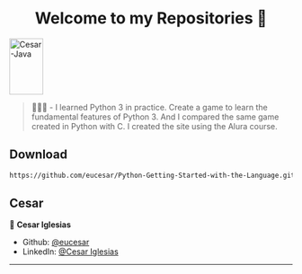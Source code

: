 <h1 align="center">Welcome to my Repositories 🤝</h1>
<p>
   <img align="center" alt="Cesar-Java" height="100" width="60" src="https://cdn.jsdelivr.net/gh/devicons/devicon/icons/java/java-original.svg">
</p>

> 🌱👨‍💻 - I learned Python 3 in practice. Create a game to learn the fundamental features of Python 3. And I compared the same game created in Python with C. I created the site using the Alura course.


## Download

```sh
https://github.com/eucesar/Python-Getting-Started-with-the-Language.git
```

## Cesar

👤 **Cesar Iglesias**

* Github: [@eucesar](https://github.com/eucesar)
* LinkedIn: [@Cesar Iglesias](https://www.linkedin.com/in/cesar-iglesias-tecnologia/)

***
